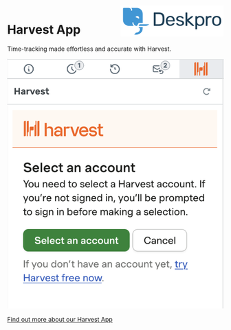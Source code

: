<img align="right" alt="Deskpro" src="https://raw.githubusercontent.com/DeskproApps/asana/master/docs/assets/deskpro-logo.svg" />

# Harvest App

Time-tracking made effortless and accurate with Harvest.

![Harvest App - Deskpro](./docs/assets/screenshot.png)

[Find out more about our Harvest App](https://www.deskpro.com/apps/harvest)
